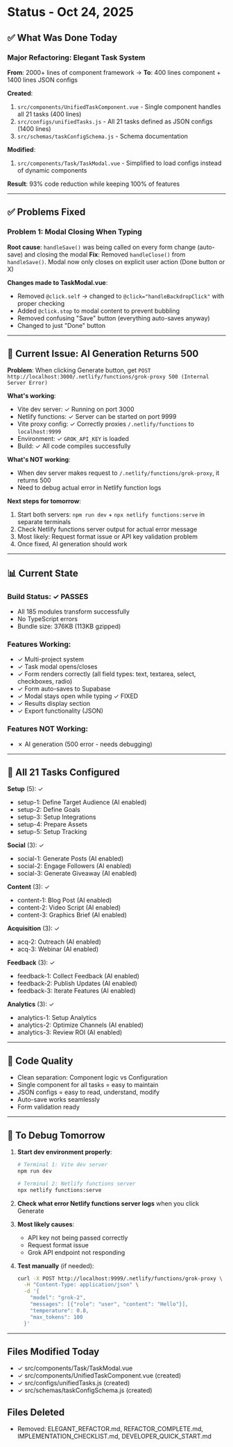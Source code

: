 # Status - Oct 24, 2025

## ✅ What Was Done Today

### Major Refactoring: Elegant Task System
**From**: 2000+ lines of component framework → **To**: 400 lines component + 1400 lines JSON configs

**Created**:
1. `src/components/UnifiedTaskComponent.vue` - Single component handles all 21 tasks (400 lines)
2. `src/configs/unifiedTasks.js` - All 21 tasks defined as JSON configs (1400 lines)
3. `src/schemas/taskConfigSchema.js` - Schema documentation

**Modified**:
1. `src/components/Task/TaskModal.vue` - Simplified to load configs instead of dynamic components

**Result**: 93% code reduction while keeping 100% of features

---

## ✅ Problems Fixed

### Problem 1: Modal Closing When Typing
**Root cause**: `handleSave()` was being called on every form change (auto-save) and closing the modal
**Fix**: Removed `handleClose()` from `handleSave()`. Modal now only closes on explicit user action (Done button or X)

**Changes made to TaskModal.vue**:
- Removed `@click.self` → changed to `@click="handleBackdropClick"` with proper checking
- Added `@click.stop` to modal content to prevent bubbling
- Removed confusing "Save" button (everything auto-saves anyway)
- Changed to just "Done" button

---

## 🚧 Current Issue: AI Generation Returns 500

**Problem**: When clicking Generate button, get `POST http://localhost:3000/.netlify/functions/grok-proxy 500 (Internal Server Error)`

**What's working**:
- Vite dev server: ✓ Running on port 3000
- Netlify functions: ✓ Server can be started on port 9999
- Vite proxy config: ✓ Correctly proxies `/.netlify/functions` to `localhost:9999`
- Environment: ✓ `GROK_API_KEY` is loaded
- Build: ✓ All code compiles successfully

**What's NOT working**:
- When dev server makes request to `/.netlify/functions/grok-proxy`, it returns 500
- Need to debug actual error in Netlify function logs

**Next steps for tomorrow**:
1. Start both servers: `npm run dev` + `npx netlify functions:serve` in separate terminals
2. Check Netlify functions server output for actual error message
3. Most likely: Request format issue or API key validation problem
4. Once fixed, AI generation should work

---

## 📊 Current State

### Build Status: ✓ PASSES
- All 185 modules transform successfully
- No TypeScript errors
- Bundle size: 376KB (113KB gzipped)

### Features Working:
- ✓ Multi-project system
- ✓ Task modal opens/closes
- ✓ Form renders correctly (all field types: text, textarea, select, checkboxes, radio)
- ✓ Form auto-saves to Supabase
- ✓ Modal stays open while typing ✓ FIXED
- ✓ Results display section
- ✓ Export functionality (JSON)

### Features NOT Working:
- ✗ AI generation (500 error - needs debugging)

---

## 🎯 All 21 Tasks Configured

**Setup** (5): ✓
- setup-1: Define Target Audience (AI enabled)
- setup-2: Define Goals
- setup-3: Setup Integrations
- setup-4: Prepare Assets
- setup-5: Setup Tracking

**Social** (3): ✓
- social-1: Generate Posts (AI enabled)
- social-2: Engage Followers (AI enabled)
- social-3: Generate Giveaway (AI enabled)

**Content** (3): ✓
- content-1: Blog Post (AI enabled)
- content-2: Video Script (AI enabled)
- content-3: Graphics Brief (AI enabled)

**Acquisition** (3): ✓
- acq-2: Outreach (AI enabled)
- acq-3: Webinar (AI enabled)

**Feedback** (3): ✓
- feedback-1: Collect Feedback (AI enabled)
- feedback-2: Publish Updates (AI enabled)
- feedback-3: Iterate Features (AI enabled)

**Analytics** (3): ✓
- analytics-1: Setup Analytics
- analytics-2: Optimize Channels (AI enabled)
- analytics-3: Review ROI (AI enabled)

---

## 📝 Code Quality

- Clean separation: Component logic vs Configuration
- Single component for all tasks = easy to maintain
- JSON configs = easy to read, understand, modify
- Auto-save works seamlessly
- Form validation ready

---

## 🔧 To Debug Tomorrow

1. **Start dev environment properly**:
   ```bash
   # Terminal 1: Vite dev server
   npm run dev

   # Terminal 2: Netlify functions server
   npx netlify functions:serve
   ```

2. **Check what error Netlify functions server logs** when you click Generate

3. **Most likely causes**:
   - API key not being passed correctly
   - Request format issue
   - Grok API endpoint not responding

4. **Test manually** (if needed):
   ```bash
   curl -X POST http://localhost:9999/.netlify/functions/grok-proxy \
     -H "Content-Type: application/json" \
     -d '{
       "model": "grok-2",
       "messages": [{"role": "user", "content": "Hello"}],
       "temperature": 0.8,
       "max_tokens": 100
     }'
   ```

---

## Files Modified Today

- ✓ src/components/Task/TaskModal.vue
- ✓ src/components/UnifiedTaskComponent.vue (created)
- ✓ src/configs/unifiedTasks.js (created)
- ✓ src/schemas/taskConfigSchema.js (created)

## Files Deleted
- Removed: ELEGANT_REFACTOR.md, REFACTOR_COMPLETE.md, IMPLEMENTATION_CHECKLIST.md, DEVELOPER_QUICK_START.md
